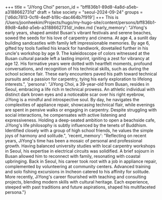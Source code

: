 +++
title = "JiYong Choi"
person_id = "bff836b1-89d8-4a8d-a5eb-a3188662731d"
draft = false
society = "seoul-2024-09-24"
groups = ['d6dc7813-0cf8-4edf-b19c-dac464b7f919']
+++
This is /Users/joonheekim/Projects/hugo/my-hugo-site/content/persons/bff836b1-89d8-4a8d-a5eb-a3188662731d/_index.md
{'early_memory': "JiYong's early years, shaped amidst Busan's vibrant festivals and serene beaches, sowed the seeds for his love of carpentry and cinema. At age 4, a sunlit day building sandcastles with family left impressionable memories. By age 6, gifted toy tools fuelled his knack for handiwork, dovetailed further in his uncle's workshop by age 9. The kaleidoscope of colors witnessed at the Busan cultural parade left a lasting imprint, igniting a zest for vibrancy at age 12. His formative years were dotted with heartfelt moments, profound conversations, and recognition of his technical skills, such as during the school science fair. These early encounters paved his path toward technical pursuits and a passion for carpentry, tying his early exploration to lifelong interests.", 'persona': "JiYong Choi, a 39-year-old from Busan, resides in Seoul, embracing a life rich in technical prowess. An athletic individual with distinct dark brown eyes and a noticeable scar over his right eyebrow, JiYong is a mindful and introspective soul. By day, he navigates the complexities of appliance repair, showcasing technical flair, while evenings are spent in pensive walks or engaging in carpentry. Despite struggling with social interactions, he compensates with active listening and expressiveness. Holding a deep-seated ambition to open a beachside cafe, JiYong's life philosophy is subtly influenced by the tenets of Buddhism. Identified closely with a group of high school friends, he values the simple joys of harmony and solitude.", 'recent_memory': "Reflecting on recent years, JiYong's time has been a mosaic of personal and professional growth. Having balanced university studies with local carpentry workshops in Seoul, his expertise in electrical circuits was solidified. A brief sojourn in Busan allowed him to reconnect with family, resonating with coastal upbringing. Back in Seoul, his career took root with a job in appliance repair, complemented by volunteering at community centers. Advanced training and solo fishing excursions in Incheon catered to his affinity for solitude. More recently, JiYong's career flourished with teaching and consulting projects, blending modern skills with cultural heritage. Each experience, steeped with past traditions and future aspirations, shaped his multifaceted persona."}
